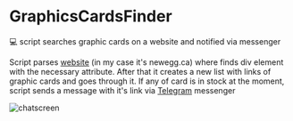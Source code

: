 # GraphicsCardsFinder
:computer: script searches graphic cards on a website and notified via messenger

Script parses [website](www.newegg.ca) (in my case it's newegg.ca) where finds div element with the necessary attribute. After that it creates a new list with links of graphic cards and goes through it. If any of card is in stock at the moment, script sends a message with it's link via [Telegram](https://telegram.org/) messenger 

![chatscreen](https://github.com/teora13/GraphicsCardsFinder/blob/main/chatscreen.jpg)
